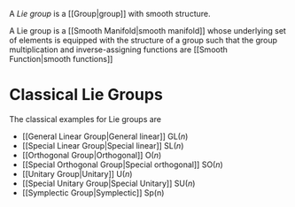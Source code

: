 A *Lie group* is a [[Group|group]] with smooth structure.

A Lie group is a [[Smooth Manifold|smooth manifold]] whose underlying set of elements is equipped with the structure of a group such that the group multiplication and inverse-assigning functions are [[Smooth Function|smooth functions]]

# Classical Lie Groups
The classical examples for Lie groups are
- [[General Linear Group|General linear]] $\mathrm{GL}(n)$
- [[Special Linear Group|Special linear]] $\mathrm{SL}(n)$
- [[Orthogonal Group|Orthogonal]] $\mathrm{O}(n)$
- [[Special Orthogonal Group|Special orthogonal]] $\mathrm{SO}(n)$
- [[Unitary Group|Unitary]] $\mathrm{U}(n)$
- [[Special Unitary Group|Special Unitary]] $\mathrm{SU}(n)$
- [[Symplectic Group|Symplectic]] $\mathrm{Sp(n)}$